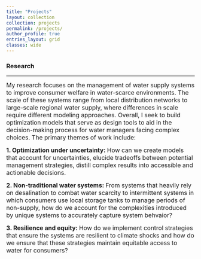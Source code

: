 ```yaml
---
title: "Projects"
layout: collection
collection: projects
permalink: /projects/
author_profile: true
entries_layout: grid
classes: wide
---
```

### Research
---

<font size="3">My research focuses on the management of water supply systems to improve consumer welfare in water-scarce environments. The scale of these systems range from local distribution networks to large-scale regional water supply, where differences in scale require different modeling approaches. Overall, I seek to build optimization models that serve as design tools to aid in the decision-making process for water managers facing complex choices. The primary themes of work include:</font>

**<font size="3"> 1. Optimization under uncertainty:</font>** <font size="3">How can we create models that account for uncertainties, elucide tradeoffs between potential     management strategies, distill complex results into accessible and actionable decisions.</font>


**<font size="3"> 2. Non-traditional water systems:</font>** <font size="3">From systems that heavily rely on desalination to combat water scarcity to intermittent systems in which consumers use local storage tanks to manage periods of non-supply, how do we account for the complexities introduced by unique systems to accurately capture system behvaior?</font>


**<font size="3"> 3. Resilience and equity: </font>** <font size="3">How do we implement control strategies that ensure the systems are resilient to climate shocks and how do we ensure that these strategies maintain equitable access to water for consumers?</font>

